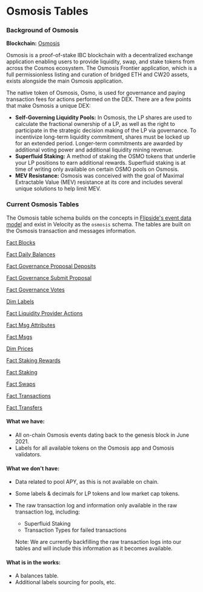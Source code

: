 # Osmosis Tables

### Background of Osmosis

**Blockchain:** [Osmosis](https://app.osmosis.zone/)

Osmosis is a proof-of-stake IBC blockchain with a decentralized exchange application enabling users to provide liquidity, swap, and stake tokens from across the Cosmos ecosystem. The Osmosis Frontier application, which is a full permissionless listing and curation of bridged ETH and CW20 assets, exists alongside the main Osmosis application.&#x20;

The native token of Osmosis, Osmo, is used for governance and paying transaction fees for actions performed on the DEX. There are a few points that make Osmosis a unique DEX:

* **Self-Governing Liquidity Pools:** In Osmosis, the LP shares are used to calculate the fractional ownership of a LP, as well as the right to participate in the strategic decision making of the LP via governance. To incentivize long-term liquidity commitment, shares must be locked up for an extended period. Longer-term commitments are awarded by additional voting power and additional liquidity mining revenue.
* **Superfluid Staking:** A method of staking the OSMO tokens that underlie your LP positions to earn additional rewards. Superfluid staking is at time of writing only available on certain OSMO pools on Osmosis.
* **MEV Resistance:** Osmosis was conceived with the goal of Maximal Extractable Value (MEV) resistance at its core and includes several unique solutions to help limit MEV.

### Current Osmosis Tables

The Osmosis table schema builds on the concepts in [Flipside's event data model](../../data-models/) and exist in Velocity as the `osmosis` schema. The tables are built on the Osmosis transaction and messages information.&#x20;

[Fact Blocks](osmosis-fact-blocks-table.md)

[Fact Daily Balances](osmosis-daily-balances.md)

[Fact Governance Proposal Deposits](osmosis-fact-governance-proposal-deposits.md)

[Fact Governance Submit Proposal](osmosis-fact-governance-submit-proposal.md)&#x20;

[Fact Governance Votes](osmosis-fact-governance-votes.md)

[Dim Labels ](osmosis-dim-labels.md)

[Fact Liquidity Provider Actions](osmosis-fact-liquidity-provider-actions.md)&#x20;

[Fact Msg Attributes](osmosis-fact-msg-attributes-table.md)

[Fact Msgs](osmosis-fact-msgs-table.md)

[Dim Prices](osmosis-dim-prices.md)

[Fact Staking Rewards](osmosis-fact-staking-rewards.md)

[Fact Staking](osmosis-fact-staking.md)

[Fact Swaps](osmosis-fact-swaps.md)

[Fact Transactions](osmosis-fact-transactions-table.md)

[Fact Transfers](osmosis-fact-transfers.md)

#### What we have:

* All on-chain Osmosis events dating back to the genesis block in June 2021.&#x20;
* Labels for all available tokens on the Osmosis app and Osmosis validators.

#### What we don't have:&#x20;

* Data related to pool APY, as this is not available on chain.&#x20;
* Some labels & decimals for LP tokens and low market cap tokens.&#x20;
*   The raw transaction log and information only available in the raw transaction log, including:&#x20;

    * Superfluid Staking
    * Transaction Types for failed transactions

    Note: We are currently backfilling the raw transaction logs into our tables and will include this information as it becomes available.&#x20;

#### What is in the works:&#x20;

* A balances table.&#x20;
* Additional labels sourcing for pools, etc.&#x20;
